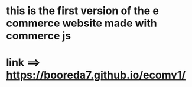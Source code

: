 # this is the first version of the e commerce website made with commerce js
# link ==>  https://booreda7.github.io/ecomv1/
